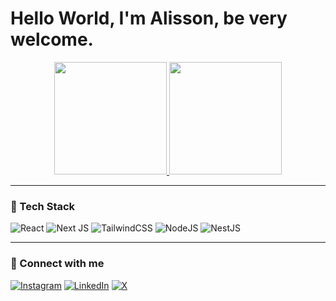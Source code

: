 # Hello World, I'm Alisson, be very welcome.

<div align="center">
  <a href="https://github.com/alissondel">
    <img height="180em" src="https://github-readme-stats.vercel.app/api?username=alissondel&show_icons=true&theme=tokyonight&include_all_commits=true&count_private=true"/>
    <img height="180em" src="https://github-readme-stats.vercel.app/api/top-langs/?username=alissondel&layout=compact&langs_count=6&theme=tokyonight"/>
  </a>
</div>

---

### 🚀 Tech Stack

![React](https://img.shields.io/badge/react-%2320232a.svg?style=for-the-badge&logo=react&logoColor=%2361DAFB)
![Next JS](https://img.shields.io/badge/Next-black?style=for-the-badge&logo=next.js&logoColor=white)
![TailwindCSS](https://img.shields.io/badge/tailwindcss-%2338B2AC.svg?style=for-the-badge&logo=tailwind-css&logoColor=white)
![NodeJS](https://img.shields.io/badge/node.js-6DA55F?style=for-the-badge&logo=node.js&logoColor=white)
![NestJS](https://img.shields.io/badge/nestjs-%23E0234E.svg?style=for-the-badge&logo=nestjs&logoColor=white)

---

### 📲 Connect with me

[![Instagram](https://img.shields.io/badge/-Instagram-%23E4405F?style=for-the-badge&logo=instagram&logoColor=white)](https://www.instagram.com/)
[![LinkedIn](https://img.shields.io/badge/-LinkedIn-%230077B5?style=for-the-badge&logo=linkedin&logoColor=white)](https://www.linkedin.com/in/alissondelatim/)
[![X](https://img.shields.io/badge/X-%23000000.svg?style=for-the-badge&logo=X&logoColor=white)](https://x.com/Al1ssonDelatim/)

<!-- Site usado para pegar os badges: https://github.com/Ileriayo/markdown-badges?tab=readme-ov-file -->
